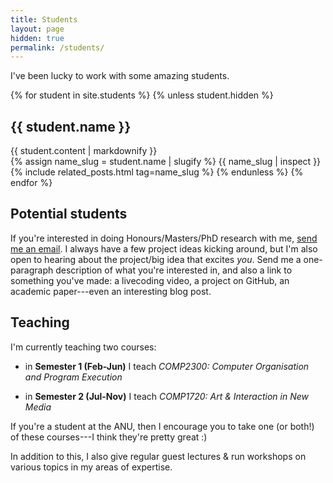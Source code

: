 ```yaml
---
title: Students
layout: page
hidden: true
permalink: /students/
---
```


I've been lucky to work with some amazing students.

{% for student in site.students %}
{% unless student.hidden %}
<h2>{{ student.name }}</h2>
<article class="post-content">
{{ student.content | markdownify }}
</article>
{% assign name_slug = student.name | slugify %}
{{ name_slug | inspect }}
{% include related_posts.html tag=name_slug %}
{% endunless %}
{% endfor %}

## Potential students

If you're interested in doing Honours/Masters/PhD research with
me, [send me an email](mailto:ben.swift@anu.edu.au). I always have a few project
ideas kicking around, but I'm also open to hearing about the project/big idea
that excites *you*. Send me a one-paragraph description of what you're
interested in, and also a link to something you've made: a livecoding video, a
project on GitHub, an academic paper---even an interesting blog post.

## Teaching

<!-- Computers are just so *useful* in all domains of human endeavour, and giving -->
<!-- people the skills to do interesting things with them is really important work. -->
<!-- Because of this, I put a lot of effort into teaching undergraduate and -->
<!-- masters-level Computer Science in my current job in the Research School of -->
<!-- Computer Science at the Australian National University. -->

I'm currently teaching two courses:

- in **Semester 1 (Feb-Jun)** I teach *COMP2300: Computer Organisation and
  Program Execution*

- in **Semester 2 (Jul-Nov)** I teach *COMP1720: Art & Interaction in New
  Media*

If you're a student at the ANU, then I encourage you to take one (or both!) of
these courses---I think they're pretty great :)

In addition to this, I also give regular guest lectures & run workshops on
various topics in my areas of expertise.
